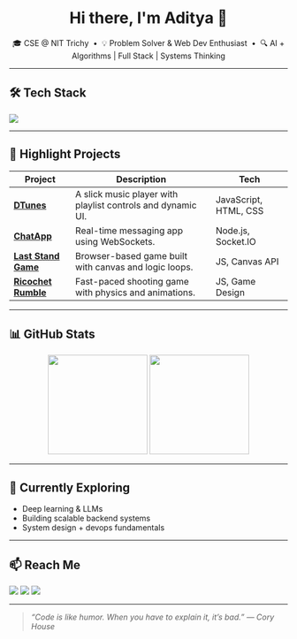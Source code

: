 <h1 align="center">Hi there, I'm Aditya 👋</h1>

<p align="center">
  🎓 CSE @ NIT Trichy &nbsp;•&nbsp;
  💡 Problem Solver & Web Dev Enthusiast &nbsp;•&nbsp;
  🔍 AI + Algorithms | Full Stack | Systems Thinking
</p>

---

## 🛠️ Tech Stack

<p align="left">
  <img src="https://skillicons.dev/icons?i=cpp,python,js,react,nodejs,mongodb,html,css,git,github,vscode" />
</p>

---

## 🚀 Highlight Projects

| Project | Description | Tech |
|--------|-------------|------|
| [**DTunes**](https://github.com/Adityaaa1505/DTunes-Delta-Task3) | A slick music player with playlist controls and dynamic UI. | JavaScript, HTML, CSS |
| [**ChatApp**](https://github.com/Adityaaa1505/ChatApp-Spider-Task1) | Real-time messaging app using WebSockets. | Node.js, Socket.IO |
| [**Last Stand Game**](https://github.com/Adityaaa1505/LastStand-Delta-Task2) | Browser-based game built with canvas and logic loops. | JS, Canvas API |
| [**Ricochet Rumble**](https://github.com/Adityaaa1505/RicochetRumble-Delta-Task1) | Fast-paced shooting game with physics and animations. | JS, Game Design |

---

## 📊 GitHub Stats

<p align="center">
  <img src="https://github-readme-stats.vercel.app/api?username=Adityaaa1505&show_icons=true&theme=radical&count_private=true" height="180px"/>
  <img src="https://github-readme-stats.vercel.app/api/top-langs/?username=Adityaaa1505&layout=compact&theme=radical" height="180px"/>
</p>

---

## 🔭 Currently Exploring
- Deep learning & LLMs
- Building scalable backend systems
- System design + devops fundamentals

---

## 📫 Reach Me

<p align="left">
  <a href="mailto:your.email@example.com"><img src="https://img.shields.io/badge/email-%23D14836.svg?&style=for-the-badge&logo=gmail&logoColor=white" /></a>
  <a href="https://linkedin.com/in/adityaaa1505"><img src="https://img.shields.io/badge/linkedin-%230077B5.svg?&style=for-the-badge&logo=linkedin&logoColor=white" /></a>
  <a href="https://github.com/Adityaaa1505"><img src="https://img.shields.io/badge/github-%23121011.svg?&style=for-the-badge&logo=github&logoColor=white" /></a>
</p>

---

> _“Code is like humor. When you have to explain it, it’s bad.” — Cory House_

